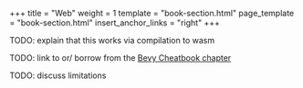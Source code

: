 +++
title = "Web"
weight = 1
template = "book-section.html"
page_template = "book-section.html"
insert_anchor_links = "right"
+++

TODO: explain that this works via compilation to wasm

TODO: link to or/ borrow from the [Bevy Cheatbook chapter](https://bevy-cheatbook.github.io/platforms/wasm.html)

TODO: discuss limitations
